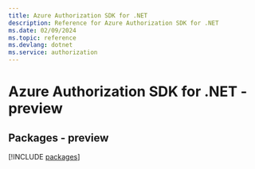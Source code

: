 ```yaml
---
title: Azure Authorization SDK for .NET
description: Reference for Azure Authorization SDK for .NET
ms.date: 02/09/2024
ms.topic: reference
ms.devlang: dotnet
ms.service: authorization
---
```

# Azure Authorization SDK for .NET - preview
## Packages - preview
[!INCLUDE [packages](authorization-index.md)]